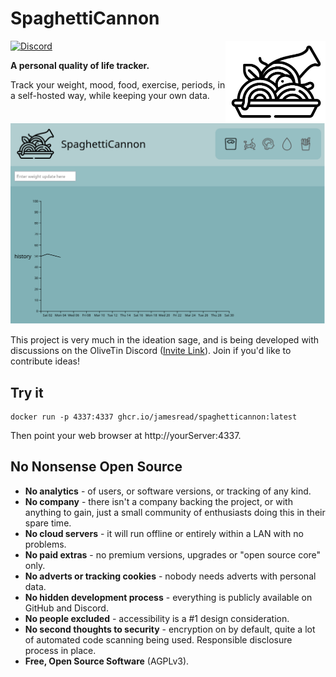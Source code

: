 # SpaghettiCannon

<img src = "https://raw.githubusercontent.com/jamesread/SpaghettiCannon/main/var/logo.png" width = "160px" alt = "project logo" align = "right" />

[![Discord](https://img.shields.io/discord/846737624960860180?label=Discord%20Server)](https://discord.gg/jhYWWpNJ3v)

**A personal quality of life tracker.**

Track your weight, mood, food, exercise, periods, in a self-hosted way, while keeping your own data.

![Screenshot](var/screenshots/screenshot.png)

This project is very much in the ideation sage, and is being developed with discussions on the OliveTin Discord ([Invite Link](https://discord.gg/jhYWWpNJ3v)). Join if you'd like to contribute ideas!

## Try it

```
docker run -p 4337:4337 ghcr.io/jamesread/spaghetticannon:latest
```

Then point your web browser at http://yourServer:4337.

## No Nonsense Open Source

* **No analytics** - of users, or software versions, or tracking of any kind.
* **No company** - there isn't a company backing the project, or with anything to gain, just a small community of enthusiasts doing this in their spare time.
* **No cloud servers** - it will run offline or entirely within a LAN with no problems.
* **No paid extras** - no premium versions, upgrades or "open source core" only.
* **No adverts or tracking cookies** - nobody needs adverts with personal data.
* **No hidden development process** - everything is publicly available on GitHub and Discord.
* **No people excluded** - accessibility is a #1 design consideration.
* **No second thoughts to security** - encryption on by default, quite a lot of automated code scanning being used. Responsible disclosure process in place.
* **Free, Open Source Software** (AGPLv3).
